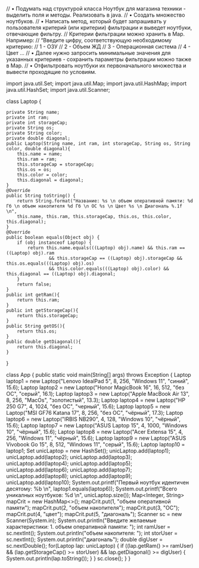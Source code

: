 // • Подумать над структурой класса Ноутбук для магазина техники - выделить поля и методы. Реализовать в java.
// • Создать множество ноутбуков.
// • Написать метод, который будет запрашивать у пользователя критерий (или критерии) фильтрации и выведет ноутбуки, отвечающие фильтру. 
// Критерии фильтрации можно хранить в Map. Например:
// “Введите цифру, соответствующую необходимому критерию:
// 1 - ОЗУ
// 2 - Объем ЖД
// 3 - Операционная система
// 4 - Цвет …
// • Далее нужно запросить минимальные значения для указанных критериев - сохранить параметры фильтрации можно также в Map.
// • Отфильтровать ноутбуки их первоначального множества и вывести проходящие по условиям.


import java.util.Set;
import java.util.Map;
import java.util.HashMap;
import java.util.HashSet;
import java.util.Scanner;

class Laptop {

    private String name;
    private int ram;
    private int storageCap;
    private String os;
    private String color;
    private double diagonal;
    public Laptop(String name, int ram, int storageCap, String os, String color, double diagonal){
        this.name = name;
        this.ram = ram;
        this.storageCap = storageCap;
        this.os = os;
        this.color = color;
        this.diagonal = diagonal;
    }
    @Override
    public String toString() {
        return String.format("Название: %s \n объем оперативной памяти: %d Гб \n объем накопителя %d Гб \n ОС %s \n Цвет %s \n Диагональ %.1f \n",
        this.name, this.ram, this.storageCap, this.os, this.color, this.diagonal);
    }
    @Override
    public boolean equals(Object obj) {
        if (obj instanceof Laptop) {
            return this.name.equals(((Laptop) obj).name) && this.ram == ((Laptop) obj).ram
                    && this.storageCap == ((Laptop) obj).storageCap && this.os.equals(((Laptop) obj).os)
                    && this.color.equals(((Laptop) obj).color) && this.diagonal == ((Laptop) obj).diagonal;
        }
        return false;
    }
    public int getRam(){
        return this.ram;
    }
    public int getStorageCap(){
        return this.storageCap;
    }
    public String getOS(){
        return this.os;
    }
    public double getDiagonal(){
        return this.diagonal;
    }
}

class App {
    public static void main(String[] args) throws Exception {
        Laptop laptop1 = new Laptop("Lenovo IdealPad 5", 8, 256, "Windows 11", "синий", 15.6);
        Laptop laptop2 = new Laptop("Honor MagicBook 16", 16, 512, "без ОС", "серый", 16.1);
        Laptop laptop3 = new Laptop("Apple MacBook Air 13", 8, 256, "MacOs", "золотистый", 13.3);
        Laptop laptop4 = new Laptop("HP 250 G7", 4, 1024, "без ОС", "черный", 15.6);
        Laptop laptop5 = new Laptop("MSI GF76 Katana 17", 8, 256, "без ОС", "чёрный", 17.3);
        Laptop laptop6 = new Laptop("IRBIS NB290", 4, 128, "Windows 10", "чёрный", 15.6);
        Laptop laptop7 = new Laptop("ASUS Laptop 15", 4, 1000, "Windows 10", "чёрный", 15.6);
        Laptop laptop8 = new Laptop("Acer Extensa 15", 4, 256, "Windows 11", "чёрный", 15.6);
        Laptop laptop9 = new Laptop("ASUS Vivobook Go 15", 8, 512, "Windows 11", "серый", 15.6);
        Laptop laptop10 = laptop1;
        Set<Laptop> unicLaptop = new HashSet<Laptop>();
        unicLaptop.add(laptop1);
        unicLaptop.add(laptop2);
        unicLaptop.add(laptop3);
        unicLaptop.add(laptop4);
        unicLaptop.add(laptop5);
        unicLaptop.add(laptop6);
        unicLaptop.add(laptop7);
        unicLaptop.add(laptop8);
        unicLaptop.add(laptop9);
        unicLaptop.add(laptop10);
        System.out.printf("Первый ноутбук идентичен десятому: %b \n", laptop1.equals(laptop6));
        System.out.printf("Всего уникалных ноутбуков: %d \n", unicLaptop.size());
        Map<Integer, String> mapCrit = new HashMap<>();
        mapCrit.put(1, "объем оперативной памяти");
        mapCrit.put(2, "объем накопителя");
        mapCrit.put(3, "ОС");
        mapCrit.put(4, "цвет");
        mapCrit.put(5, "диагональ");
        Scanner sc = new Scanner(System.in);
        System.out.println("Введите желаемые характеристики: 1. объем оперативной памяти: ");
        int ramUser = sc.nextInt();
        System.out.println("объем накопителя: ");
        int storUser = sc.nextInt();
        System.out.println("диагональ");
        double digUser = sc.nextDouble();
        for(Laptop lap: unicLaptop) {
            if ((lap.getRam() >= ramUser) && (lap.getStorageCap() >= storUser)  && lap.getDiagonal() >= digUser) {
                System.out.println(lap.toString());
            }
        }
        sc.close();
    }
}
